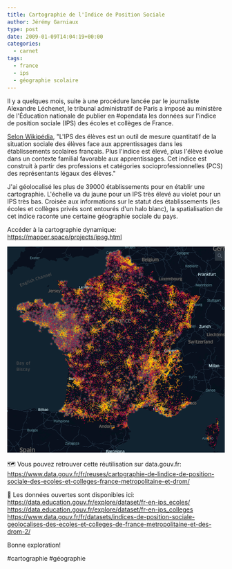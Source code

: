 ```yaml
---
title: Cartographie de l'Indice de Position Sociale
author: Jérémy Garniaux
type: post
date: 2009-01-09T14:04:19+00:00
categories:
  - carnet
tags:
  - france
  - ips
  - géographie scolaire
---
```


Il y a quelques mois, suite à une procédure lancée par le journaliste Alexandre Léchenet, le tribunal administratif de Paris a imposé au ministère de l'Éducation nationale de publier en #opendata les données sur l'indice de position sociale (IPS) des écoles et collèges de France.

[Selon Wikipédia](https://fr.wikipedia.org/wiki/Indice_de_position_sociale
), "L'IPS des élèves est un outil de mesure quantitatif de la situation sociale des élèves face aux apprentissages dans les établissements scolaires français. Plus l'indice est élevé, plus l'élève évolue dans un contexte familial favorable aux apprentissages. Cet indice est construit à partir des professions et catégories socioprofessionnelles (PCS) des représentants légaux des élèves."

J'ai géolocalisé les plus de 39000 établissements pour en établir une cartographie. L'échelle va du jaune pour un IPS très élevé au violet pour un IPS très bas. Croisée aux informations sur le statut des établissements (les écoles et collèges privés sont entourés d'un halo blanc), la spatialisation de cet indice raconte une certaine géographie sociale du pays.

Accéder à la cartographie dynamique: https://mapper.space/projects/ipsg.html

![](../../../../assets/media/albums/ipsg/ipsg1.png)

🗺 Vous pouvez retrouver cette réutilisation sur data.gouv.fr:
https://www.data.gouv.fr/fr/reuses/cartographie-de-lindice-de-position-sociale-des-ecoles-et-colleges-france-metropolitaine-et-drom/

📄 Les données ouvertes sont disponibles ici: 
https://data.education.gouv.fr/explore/dataset/fr-en-ips_ecoles/
https://data.education.gouv.fr/explore/dataset/fr-en-ips_colleges
https://www.data.gouv.fr/fr/datasets/indices-de-position-sociale-geolocalises-des-ecoles-et-colleges-de-france-metropolitaine-et-des-drom-2/

Bonne exploration!

#cartographie #géographie

